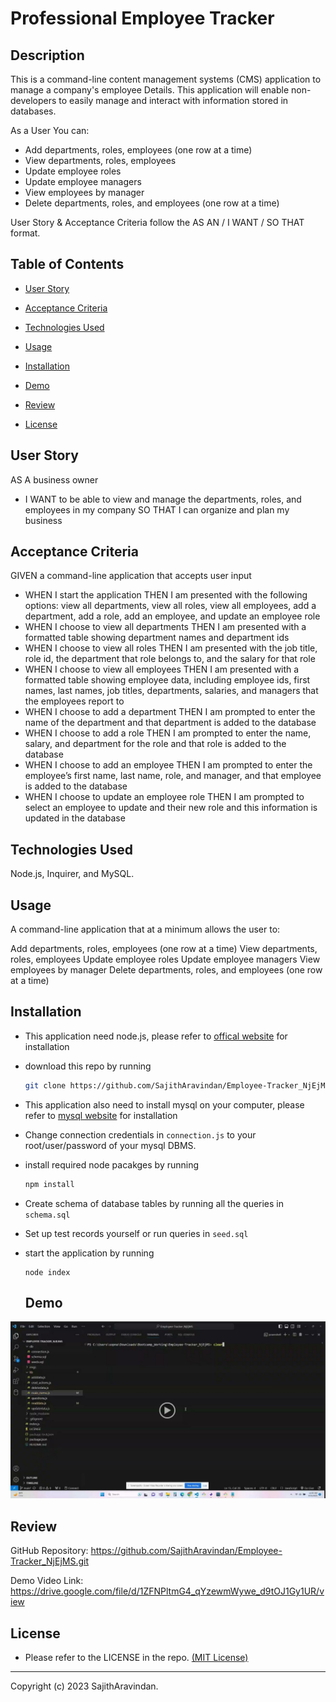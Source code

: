 # Professional Employee Tracker

## Description
This is a command-line content management systems (CMS) application to manage a company's employee Details. This application will enable  non-developers to easily manage and interact with information stored in databases.

As a User You can:
* Add departments, roles, employees (one row at a time)
* View departments, roles, employees
* Update employee roles
* Update employee managers
* View employees by manager
* Delete departments, roles, and employees (one row at a time) 

User Story & Acceptance Criteria follow the AS AN / I WANT / SO THAT format.
 ## Table of Contents 
  
   * [User Story](#User-Story) 
  
   * [Acceptance Criteria](#Acceptance-Criteria)
  
   * [Technologies Used](#Technologies-Used) 
  
   * [Usage](#Usage) 

   * [Installation](#Installation) 

   * [Demo](#Installation) 

   * [Review](#Installation) 
  
   * [License](#license) 
  
   

## User Story
AS A business owner
* I WANT to be able to view and manage the departments, roles, and employees in my company
    SO THAT I can organize and plan my business

## Acceptance Criteria

GIVEN a command-line application that accepts user input

* WHEN I start the application
    THEN I am presented with the following options: view all departments, view all roles, view all employees, add a department, add a role, add an employee, and update an employee role
* WHEN I choose to view all departments
    THEN I am presented with a formatted table showing department names and department ids
* WHEN I choose to view all roles
    THEN I am presented with the job title, role id, the department that role belongs to, and the salary for that role
* WHEN I choose to view all employees
    THEN I am presented with a formatted table showing employee data, including employee ids, first names, last names, job titles, departments, salaries, and managers that the employees report to
* WHEN I choose to add a department
    THEN I am prompted to enter the name of the department and that department is added to the database
* WHEN I choose to add a role
    THEN I am prompted to enter the name, salary, and department for the role and that role is added to the database
* WHEN I choose to add an employee
    THEN I am prompted to enter the employee’s first name, last name, role, and manager, and that employee is added to the database
* WHEN I choose to update an employee role
    THEN I am prompted to select an employee to update and their new role and this information is updated in the database


## Technologies Used
Node.js, Inquirer, and MySQL.

## Usage
A command-line application that at a minimum allows the user to:

Add departments, roles, employees (one row at a time)
View departments, roles, employees
Update employee roles
Update employee managers
View employees by manager
Delete departments, roles, and employees (one row at a time)

## Installation
* This application need node.js, please refer to [offical website](https://nodejs.org/en/download/) for installation
* download this repo by running
    ```bash
    git clone https://github.com/SajithAravindan/Employee-Tracker_NjEjMS.git
    ```
* This application also need to install mysql on your computer, please refer to [mysql website](https://www.mysql.com/downloads/) for installation
* Change connection credentials in ```connection.js``` to your root/user/password of your mysql DBMS.
* install required node pacakges by running
    ```bash
    npm install
    ```
* Create schema of database tables by running all the queries in ```schema.sql```
* Set up test records yourself or run queries in ```seed.sql```
* start the application by running
    ```
    node index
    ```
  
  ## Demo

[![Watch the video](./imgs/demo.jpg)](https://drive.google.com/file/d/1ZFNPltmG4_qYzewmWywe_d9tOJ1Gy1UR/view)

## Review

GitHub Repository: https://github.com/SajithAravindan/Employee-Tracker_NjEjMS.git

Demo Video Link: https://drive.google.com/file/d/1ZFNPltmG4_qYzewmWywe_d9tOJ1Gy1UR/view


## License
* Please refer to the LICENSE in the repo. <a href="https://github.com/SajithAravindan/readme-generator-NJS/blob/main/LICENSE">(MIT License)</a>


---

Copyright (c) 2023 SajithAravindan.

